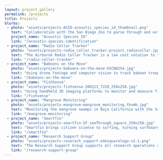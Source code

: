 ```yaml
---
layout: project_gallery
permalink: /projects
title: Projects
blurbs: 
 - photo: "assets/projects-ASID-acoustic_species_id_thumbnail.png"
   text: "Collaboration with the San Diego Zoo to parse through and extract meaningful fauna vocalizations from massive audiosets"
   project_name: "Acoustic Species ID"
   link: "/acoustic-species-identification"
 - project_name: "Radio Collar Tracker"
   photo: "assets/projects-radio_collar_tracker-project_radiocollar.jpg"
   text: "The Airborne Radio Collar Tracker is a low cost solution to tracking wildlife radio collars from an aerial vantage point"
   link: "/radio-collar-tracker"
 - project_name: "Baboons on the Move"
   photo: "assets/projects-baboons-on-the-move-DSCN0254.jpg"
   text: "Using drone footage and computer vision to track baboon troop movement in the plains of the Laikipia Plateau in Kenya"
   link: "/baboons-on-the-move"
 - project_name: "FishSense"
   photo: "assets/projects-fishsense-200213_7228_250x250.jpg"
   text: "Using handheld 3D imaging platforms to monitor and measure fish populations in collaboration with the Scripps Institute of Oceanography"
   link: "/fishsense"
 - project_name: "Mangrove Monitoring"
   photo: "assets/projects-mangrove-mangrove_monitoring_thumb.jpg"
   text: "Monitoring the mangrove swamps in Baja California with the Scripps Institute of Oceanography via aerial surveys and 3D reconstruction"
   link: "/mangrove-monitoring"
 - project_name: "Smartfin"
   photo: "assets/projects-smartfin-SF_seeThrough_square_250x250.jpg"
   text: "Smartfin brings citizen science to surfing, turning surfboards into coastal monitoring stations to seamlessly gather data on the near-shore environment"
   link: "/smartfin"
 - project_name: "Research Support Group"
   photo: "assets/projects-reserach_support-e4esquarelogo-v2-1.png"
   text: "The Research Support Group supports all research operations at E4E"
   link: "/research-support-group"
---
```

